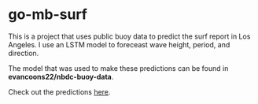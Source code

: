 # go-mb-surf
This is a project that uses public buoy data to predict the surf report in Los Angeles. I use an LSTM model to foreceast wave height, period, and direction. 

The model that was used to make these predictions can be found in **evancoons22/nbdc-buoy-data**. 

Check out the predictions [here](https://go-ml-surf-forecast.onrender.com/). 
